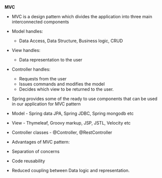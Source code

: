 **MVC**

* MVC is a design pattern which divides the application into three main interconnected components
* Model handles:
  * Data Access, Data Structure, Business logic, CRUD
* View handles:
  * Data representation to the user
* Controller handles:
  * Requests from the user
  * Issues commands and modifies the model
  * Decides which view to be returned to the user.
  


* Spring provides some of the ready to use components that can be used in our application for MVC pattern
* Model - Spring data JPA, Spring JDBC, Spring mongodb etc
* View - Thymeleaf, Groovy markup, JSP, JSTL, Velocity etc
* Controller classes - @Controller, @RestController



* Advantages of MVC pattern:
* Separation of concerns
* Code reusability
* Reduced coupling between Data logic and representation.